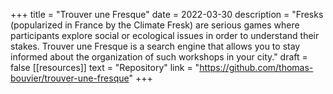 +++
title = "Trouver une Fresque"
date = 2022-03-30
description = "Fresks (popularized in France by the Climate Fresk) are serious games where participants explore social or ecological issues in order to understand their stakes. Trouver une Fresque is a search engine that allows you to stay informed about the organization of such workshops in your city."
draft = false
[[resources]]
    text = "Repository"
    link = "https://github.com/thomas-bouvier/trouver-une-fresque"
+++
